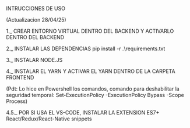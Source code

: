 INTRUCCIONES DE USO

(Actualizacion 28/04/25)

1._ CREAR ENTORNO VIRTUAL DENTRO DEL BACKEND Y ACTIVARLO DENTRO DEL BACKEND

2._ INSTALAR LAS DEPENDENCIAS
pip install -r .\requirements.txt

3._ INSTALAR NODE.JS

4._ INSTALAR EL YARN Y ACTIVAR EL YARN DENTRO DE LA CARPETA FRONTEND

(Pdt: Lo hice en Powershell los comandos, comando para deshabilitar la seguridad temporal: Set-ExecutionPolicy -ExecutionPolicy Bypass -Scope Process)

4.5._ POR SI USA EL VS-CODE, INSTALAR LA EXTENSION ES7+ React/Redux/React-Native snippets

